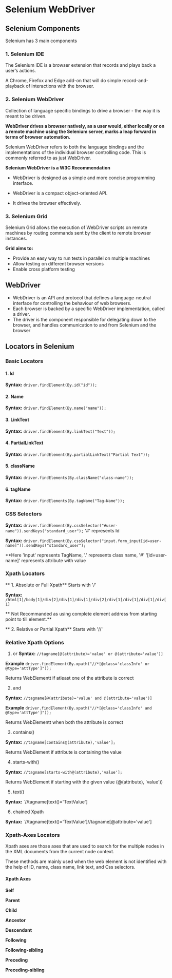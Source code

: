 # **Selenium WebDriver**
## **Selenium Components**
Selenium has 3 main components

### 1. **Selenium IDE**

The Selenium IDE is a browser extension that records and plays back a user’s actions.

A Chrome, Firefox and Edge add-on that will do simple record-and-playback of interactions with the browser.

### 2. **Selenium WebDriver**
 
 Collection of language specific bindings to drive a browser - the way it is meant to be driven.
 
**WebDriver drives a browser natively, as a user would, either locally or on a remote machine using the Selenium server, marks a leap forward in terms of browser automation.**
 
Selenium WebDriver refers to both the language bindings and the implementations of the individual browser controlling code. This is commonly referred to as just WebDriver.


**Selenium WebDriver is a W3C Recommendation**

* WebDriver is designed as a simple and more concise programming interface.

* WebDriver is a compact object-oriented API.

* It drives the browser effectively.


### 3. **Selenium Grid**

Selenium Grid allows the execution of WebDriver scripts on remote machines by routing commands sent by the client to remote browser instances.

**Grid aims to:**

* Provide an easy way to run tests in parallel on multiple machines
* Allow testing on different browser versions
* Enable cross platform testing

## **WebDriver** 
* WebDriver is an API and protocol that defines a language-neutral interface for controlling the behaviour of web browsers.
* Each browser is backed by a specific WebDriver implementation, called a driver. 
* The driver is the component responsible for delegating down to the browser, and handles communication to and from Selenium and the browser 

## Locators in Selenium

### Basic Locators    
#### 1. Id
**Syntax:** `driver.findElement(By.id("id"));`

#### 2. Name
**Syntax:** `driver.findElement(By.name("name"));`

#### 3. LinkText
**Syntax:** `driver.findElement(By.linkText("Text"));`

#### 4. PartialLinkText
**Syntax:** `driver.findElement(By.partialLinkText("Partial Text"));`

#### 5. className
**Syntax:** `driver.findElements(By.className("class-name"));`

#### 6. tagName
**Syntax:** `driver.findElements(By.tagName("Tag-Name"));`

### CSS Selectors
**Syntax:**	`driver.findElement(By.cssSelector("#user-name")).sendKeys("standard_user");`  '#' represents Id

**Syntax:** `driver.findElement(By.cssSelector("input.form_input[id=user-name]")).sendKeys("standard_user");`

**Here 'input' represents TagName, '.' represents class name, '#' '[id=user-name]' represents attribute with value

### Xpath Locators
** 1. Absolute or Full Xpath** Starts with '/' 

**Syntax:** `/html[1]/body[1]/div[2]/div[1]/div[1]/div[2]/div[1]/div[1]/div[1]/div[1]`

** Not Recommanded as using complete element address from starting point to till element.**

** 2. Relative or Partial Xpath** Starts with '//'

### Relative Xpath Options

1. or
**Syntax:** `//tagname[@(attribute)='value' or @(attribute='value')]`

**Example** `driver.findElement(By.xpath("//*[@class='classInfo' or @type='attType']"));`

Returns WebElementt if atleast one of the attribute is correct 

2. and

**Syntax:** `//tagname[@(attribute)='value' and @(attribute='value')]`

**Example** `driver.findElement(By.xpath("//*[@class='classInfo' and @type='attType']"));`

Returns WebElementt when both the attribute is correct 

3. contains()

**Syntax:** `//tagname[contains@(attribute),'value'];`

Returns WebElement if attribute is containing the value

4. starts-with()

**Syntax:** `//tagname[starts-with@(attribute),'value'];`

Returns WebElement if starting with the given value (@(attribute), 'value'))  

5. text()

**Syntax:** `//tagname[text()='TextValue']

6. chained Xpath

**Syntax:** `//tagname[text()='TextValue']//tagname[@attribute='value']

### Xpath-Axes Locators

Xpath axes are those axes that are used to search for the multiple nodes in the XML documents from the current node context.

These methods are mainly used when the web element is not identified with the help of ID, name, class name, link text, and Css selectors.

#### Xpath Axes 

**Self**

**Parent**

**Child**

**Ancestor**

**Descendant**

**Following**

**Following-sibling**

**Preceding**

**Preceding-sibling**
